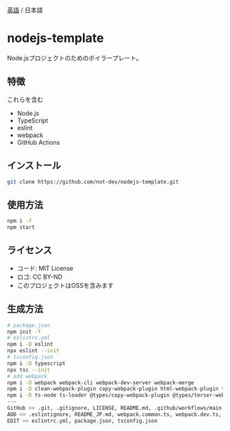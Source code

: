 [英語](./README.md) / 日本語

<!-- ![](./res/) -->

# nodejs-template

Node.jsプロジェクトのためのボイラープレート。

## 特徴

これらを含む

* Node.js
* TypeScript
* eslint
* webpack
* GitHub Actions

## インストール

```sh
git clone https://github.com/not-dev/nodejs-template.git
```

## 使用方法

```sh
npm i -f
npm start
```

## ライセンス

* コード: MIT License
* ロゴ: CC BY-ND
* このプロジェクトはOSSを含みます

## 生成方法

```sh
# package.json
npm init -f
# eslintrc.yml
npm i -D eslint
npx eslint --init
# tsconfig.json
npm i -D typescript
npx tsc --init
# add webpack
npm i -D webpack webpack-cli webpack-dev-server webpack-merge
npm i -D clean-webpack-plugin copy-webpack-plugin html-webpack-plugin terser-webpack-plugin
npm i -D ts-node ts-loader @types/copy-webpack-plugin @types/terser-webpack-plugin @types/webpack-dev-server @types/webpack-merge @typescript-eslint/eslint-plugin @typescript-eslint/parser
---
GitHub >> .git, .gitignore, LICENSE, README.md, .github/workflows/main.yml
ADD >> .eslintignore, README_JP.md, webpack.common.ts, webpack.dev.ts, webpack.prod.ts, public/, res/, src/
EDIT >> eslintrc.yml, package.json, tsconfig.json
```

